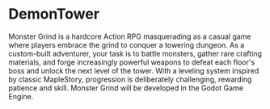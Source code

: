 # DemonTower
Monster Grind is a hardcore Action RPG masquerading as a casual game where players embrace the grind to conquer a towering dungeon. As a custom-built adventurer, your task is to battle monsters, gather rare crafting materials, and forge increasingly powerful weapons to defeat each floor's boss and unlock the next level of the tower. With a leveling system inspired by classic MapleStory, progression is deliberately challenging, rewarding patience and skill. Monster Grind will be developed in the Godot Game Engine.
